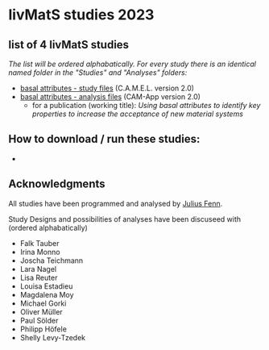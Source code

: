 # livMatS studies 2023


## list of 4 livMatS studies

*The list will be ordered alphabatically. For every study there is an identical named folder in the "Studies" and "Analyses" folders:* 

- [basal attributes - study files](https://github.com/FennStatistics/livmats-studies/tree/main/Analyses/basalAttributes) (C.A.M.E.L. version 2.0)
- [basal attributes - analysis files](https://github.com/FennStatistics/livmats-studies/tree/main/Studies/basalAttributes) (CAM-App version 2.0)
    + for a publication (working title): <i>Using basal attributes to identify key properties to increase the acceptance of new material systems</i>



## How to download / run these studies: 

- 



## Acknowledgments

All studies have been programmed and analysed by [Julius Fenn](https://www.psychologie.uni-freiburg.de/Members/fenn). 


Study Designs and possibilities of analyses have been discuseed with (ordered alphabatically)

* Falk Tauber
* Irina Monno
* Joscha Teichmann
* Lara Nagel
* Lisa Reuter
* Louisa Estadieu
* Magdalena Moy
* Michael Gorki
* Oliver Müller
* Paul Sölder
* Philipp Höfele
* Shelly Levy-Tzedek
